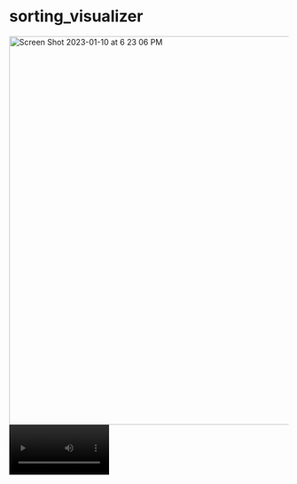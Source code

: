# sorting_visualizer

<img width="700" alt="Screen Shot 2023-01-10 at 6 23 06 PM" src="https://user-images.githubusercontent.com/97303474/211897554-6429377f-d31f-473b-8891-2aab49bf20b8.png"> <video src='https://user-images.githubusercontent.com/97303474/211898899-a79ebdc5-a5d7-4db4-a984-02989a29b181.mov' width=180/>
<!-- https://user-images.githubusercontent.com/97303474/211898899-a79ebdc5-a5d7-4db4-a984-02989a29b181.mov -->
